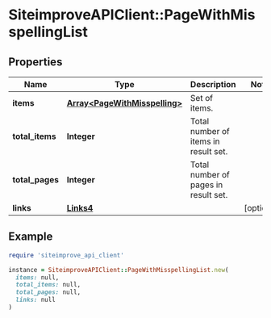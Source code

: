 # SiteimproveAPIClient::PageWithMisspellingList

## Properties

| Name | Type | Description | Notes |
| ---- | ---- | ----------- | ----- |
| **items** | [**Array&lt;PageWithMisspelling&gt;**](PageWithMisspelling.md) | Set of items. |  |
| **total_items** | **Integer** | Total number of items in result set. |  |
| **total_pages** | **Integer** | Total number of pages in result set. |  |
| **links** | [**Links4**](Links4.md) |  | [optional] |

## Example

```ruby
require 'siteimprove_api_client'

instance = SiteimproveAPIClient::PageWithMisspellingList.new(
  items: null,
  total_items: null,
  total_pages: null,
  links: null
)
```

